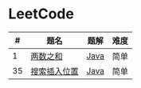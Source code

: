 LeetCode
========

| #   | 题名                                                             | 题解                                                                           | 难度  |
|-----|----------------------------------------------------------------|------------------------------------------------------------------------------|-----|
| 1   | [两数之和](https://leetcode.cn/problems/two-sum/)                  | [Java](java/src/array/twoSum/TwoSum.java)                                    | 简单  |
| 35  | [搜索插入位置](https://leetcode.cn/problems/search-insert-position/) | [Java](java/src/binarysearch/searchInsertPosition/SearchInsertPosition.java) | 简单  |